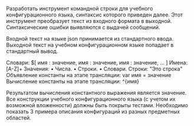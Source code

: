 Разработать инструмент командной строки для учебного конфигурационного
языка, синтаксис которого приведен далее. Этот инструмент преобразует текст из
входного формата в выходной. Синтаксические ошибки выявляются с выдачей
сообщений.


Входной текст на языке json принимается из стандартного ввода. Выходной
текст на учебном конфигурационном языке попадает в стандартный вывод.


Словари:
$[
 имя : значение,
 имя : значение,
 имя : значение,
 ...
]
Имена:
[A-Z]+
Значения:
• Числа.
• Строки.
• Словари.
Строки:
"Это строка"
Объявление константы на этапе трансляции:
var имя = значение
Вычисление константы на этапе трансляции:
^{имя}


Результатом вычисления константного выражения является значение.
Все конструкции учебного конфигурационного языка (с учетом их
возможной вложенности) должны быть покрыты тестами. Необходимо показать 3
примера описания конфигураций из разных предметных областей.
